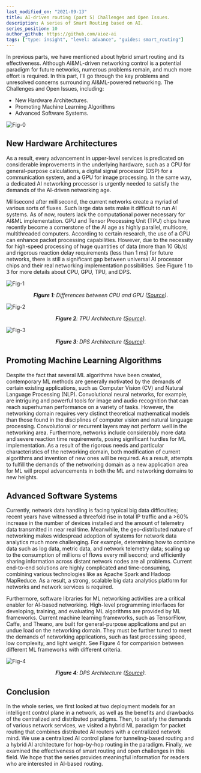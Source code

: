 ```yaml
---
last_modified_on: "2021-09-13"
title: AI-driven routing (part 5) Challenges and Open Issues.
description: A series of Smart Routing based on AI.
series_position: 10
author_github: https://github.com/aioz-ai
tags: ["type: insight", "level: advance", "guides: smart_routing"]
---
```


In previous parts, we have mentioned about hybrid smart routing and its effectiveness. Although AI&ML-driven networking control is a potential paradigm for future networks, numerous problems remain, and much more effort is required. In this part, I'll go through the key problems and unresolved concerns surrounding AI&ML-powered networking. The Challenges and Open Issues, including:
- New Hardware Architectures.
- Promoting Machine Learning Algorithms
- Advanced Software Systems.

![Fig-0](https://vision.aioz.io/f/ce0c34940f144eda900c/?dl=1)

## New Hardware Architectures

As a result, every advancement in upper-level services is predicated on considerable improvements in the underlying hardware, such as a CPU for general-purpose calculations, a digital signal processor (DSP) for a communication system, and a GPU for image processing. In the same way, a dedicated AI networking processor is urgently needed to satisfy the demands of the AI-driven networking age.

Millisecond after millisecond, the current networks create a myriad of various sorts of fluxes. Such large data sets make it difficult to run AI systems. As of now, routers lack the computational power necessary for AI&ML implementation. GPU and Tensor Processing Unit (TPU) chips have recently become a cornerstone of the AI age as highly parallel, multicore, multithreaded computers. According to certain research, the use of a GPU can enhance packet processing capabilities. However, due to the necessity for high-speed processing of huge quantities of data (more than 10 Gb/s) and rigorous reaction delay requirements (less than 1 ms) for future networks, there is still a significant gap between universal AI processor chips and their real networking implementation possibilities. See Figure 1 to 3 for more details about CPU, GPU, TPU, and DPS.

![Fig-1](https://assets-global.website-files.com/5debb9b4f88fbc3f702d579e/5e08f35d7436081481e15d61_e7b08ad97410491586d63028740b90c1.png)
*<center>**Figure 1**: Differences between CPU and GPU ([Source](https://www.google.com/url?sa=i&url=https%3A%2F%2Fwww.omnisci.com%2Ftechnical-glossary%2Fcpu-vs-gpu&psig=AOvVaw0K04qVJ7Gj01MRjwjCn58E&ust=1631062359202000&source=images&cd=vfe&ved=0CAsQjRxqFwoTCJizyvXS6_ICFQAAAAAdAAAAABAJ)).</center>*

![Fig-2](https://devopedia.org/images/article/12/5335.1531331342.png)
*<center>**Figure 2**: TPU Architecture ([Source](https://www.google.com/url?sa=i&url=https%3A%2F%2Fdevopedia.org%2Ftensor-processing-unit&psig=AOvVaw1mc1lgF1FKL5s2HJZtw62f&ust=1631062525021000&source=images&cd=vfe&ved=0CAsQjRxqFwoTCMCO3-nT6_ICFQAAAAAdAAAAABAD)).</center>*

![Fig-3](https://www.researchgate.net/profile/J-Simoes-2/publication/3846855/figure/fig2/AS:668965827272714@1536505290541/Overall-architecture-of-the-Digital-Signal-Processor.png)
*<center>**Figure 3**: DPS Architecture ([Source](https://www.google.com/url?sa=i&url=https%3A%2F%2Fwww.researchgate.net%2Ffigure%2FOverall-architecture-of-the-Digital-Signal-Processor_fig2_3846855&psig=AOvVaw3Iq64SsS2FanRZ3wQZ5tud&ust=1631062469026000&source=images&cd=vfe&ved=0CAsQjRxqFwoTCMDY45fU6_ICFQAAAAAdAAAAABAD)).</center>*

## Promoting Machine Learning Algorithms

Despite the fact that several ML algorithms have been created, contemporary ML methods are generally motivated by the demands of certain existing applications, such as Computer Vision (CV) and Natural Language Processing (NLP). Convolutional neural networks, for example, are intriguing and powerful tools for image and audio recognition that can reach superhuman performance on a variety of tasks. However, the networking domain requires very distinct theoretical mathematical models than those found in the disciplines of computer vision and natural language processing. Convolutional or recurrent layers may not perform well in the networking area. Furthermore, networks include considerably more data and severe reaction time requirements, posing significant hurdles for ML implementation. As a result of the rigorous needs and particular characteristics of the networking domain, both modification of current algorithms and invention of new ones will be required. As a result, attempts to fulfill the demands of the networking domain as a new application area for ML will propel advancements in both the ML and networking domains to new heights.

## Advanced Software Systems
Currently, network data handling is facing typical big data difficulties; recent years have witnessed a threefold rise in total IP traffic and a >60% increase in the number of devices installed and the amount of telemetry data transmitted in near real time. Meanwhile, the geo-distributed nature of networking makes widespread adoption of systems for network data analytics much more challenging. For example, determining how to combine data such as log data, metric data, and network telemetry data; scaling up to the consumption of millions of flows every millisecond; and efficiently sharing information across distant network nodes are all problems. Current end-to-end solutions are highly complicated and time-consuming, combining various technologies like as Apache Spark and Hadoop MapReduce.
As a result, a strong, scalable big data analytics platform for networks and network services is required.

Furthermore, software libraries for ML networking activities are a critical enabler for AI-based networking. High-level programming interfaces for developing, training, and evaluating ML algorithms are provided by ML frameworks. Current machine learning frameworks, such as TensorFlow, Caffe, and Theano, are built for general-purpose applications and put an undue load on the networking domain. They must be further tuned to meet the demands of networking applications, such as fast processing speed, low complexity, and light weight. See Figure 4 for comparision between different ML frameworks with different criteria.

![Fig-4](https://i.morioh.com/7685e2cbe3.png)
*<center>**Figure 4**: DPS Architecture ([Source](https://www.google.com/url?sa=i&url=https%3A%2F%2Fmorioh.com%2Fp%2Fa80813c4a01c&psig=AOvVaw2WZOYovgxo1jpSSnPIohw-&ust=1631063392454000&source=images&cd=vfe&ved=0CAsQjRxqFwoTCOCgjeHW6_ICFQAAAAAdAAAAABAp)).</center>*

## Conclusion
In the whole series, we first looked at two deployment models for an intelligent control plane in a network, as well as the benefits and drawbacks of the centralized and distributed paradigms. Then, to satisfy the demands of various network services, we visited a hybrid ML paradigm for packet routing that combines distributed AI routers with a centralized network mind. We use a centralized AI control plane for tunneling-based routing and a hybrid AI architecture for hop-by-hop routing in the paradigm. Finally, we examined the effectiveness of smart routing and open challenges in this field. We hope that the series provides meaningful information for readers who are interested in AI-based routing.
